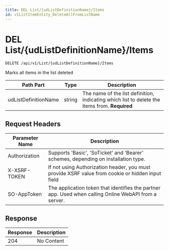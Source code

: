 ```yaml
---
title: DEL List/{udListDefinitionName}/Items
id: v1ListItemEntity_DeleteAllFromListName
---
```


# DEL List/{udListDefinitionName}/Items

```http
DELETE /api/v1/List/{udListDefinitionName}/Items
```

Marks all items in the list deleted






| Path Part | Type | Description |
|-----------|------|-------------|
| udListDefinitionName | string | The name of the list definition, indicating which list to delete the items from. **Required** |



## Request Headers

| Parameter Name | Description |
|----------------|-------------|
| Authorization  | Supports 'Basic', 'SoTicket' and 'Bearer' schemes, depending on installation type. |
| X-XSRF-TOKEN   | If not using Authorization header, you must provide XSRF value from cookie or hidden input field |
| SO-AppToken | The application token that identifies the partner app. Used when calling Online WebAPI from a server. |


## Response


| Response | Description |
|----------------|-------------|
| 204 | No Content |